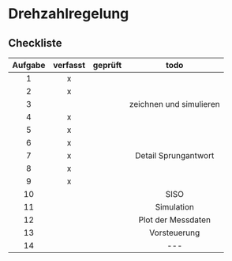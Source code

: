 # Drehzahlregelung

## Checkliste
| Aufgabe | verfasst | geprüft | todo |
|:-------:|:--------:|:-------:|:----:|
|  1      | x        |         |      |
|  2      | x        |         |      |
|  3      |          |         | zeichnen und simulieren |
|  4      | x        |         |      |
|  5      | x        |         |      |
|  6      | x        |         |      |
|  7      | x        |         | Detail Sprungantwort |
|  8      | x        |         |      |
|  9      | x        |         |      |
| 10      |          |         | SISO |
| 11      |          |         | Simulation |
| 12      |          |         | Plot der Messdaten |
| 13      |          |         | Vorsteuerung |
| 14      |          |         | --- |
